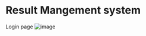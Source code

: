 # Result Mangement system
Login page
![image](https://user-images.githubusercontent.com/79534664/218956918-80ddc979-4751-4e31-a27a-988c2799770c.png)
